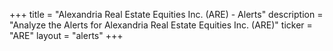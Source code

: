 +++
title = "Alexandria Real Estate Equities Inc. (ARE) - Alerts"
description = "Analyze the Alerts for Alexandria Real Estate Equities Inc. (ARE)"
ticker = "ARE"
layout = "alerts"
+++

